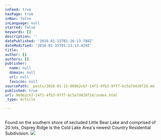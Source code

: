 ```yaml
---
inFeed: true
hasPage: true
inNav: false
inLanguage: null
starred: false
keywords: []
description: ''
datePublished: '2016-01-15T01:16:13.788Z'
dateModified: '2016-01-15T01:13:13.429Z'
title: ''
author: []
authors: []
publisher:
  name: null
  domain: null
  url: null
  favicon: null
sourcePath: _posts/2016-01-15-969b2c67-14f1-4fb3-9ff7-bc5a7d428f2d.md
published: true
url: 969b2c67-14f1-4fb3-9ff7-bc5a7d428f2d/index.html
_type: Article

---
```

## 

Found on the southern shore of secluded Little Bear Lake and comprised of 20 lots, Osprey Ridge is the Cold Lake Area's newest Country Residential Subdivision.
![](https://the-grid-user-content.s3-us-west-2.amazonaws.com/6ad4cdce-3d8f-4e1b-8568-c83d4ce950d8.jpg)